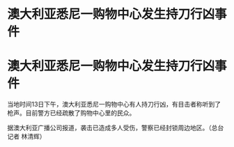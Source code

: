 # 澳大利亚悉尼一购物中心发生持刀行凶事件

# 澳大利亚悉尼一购物中心发生持刀行凶事件

当地时间13日下午，澳大利亚悉尼一购物中心有人持刀行凶，有目击者称听到了枪声。目前警方已经疏散了购物中心里的民众。

据澳大利亚广播公司报道，袭击已造成多人受伤，警察已经封锁周边地区。（总台记者 林清辉）

